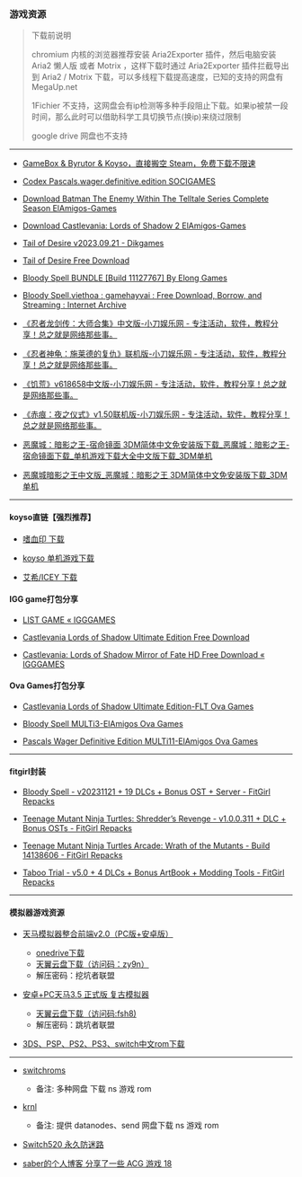 ### 游戏资源

> 下载前说明
>
> chromium 内核的浏览器推荐安装 Aria2Exporter 插件，然后电脑安装 Aria2 懒人版 或者 Motrix ，这样下载时通过 Aria2Exporter 插件拦截导出到 Aria2 / Motrix 下载，可以多线程下载提高速度，已知的支持的网盘有 MegaUp.net 
>
> 1Fichier 不支持，这网盘会有ip检测等多种手段阻止下载。如果ip被禁一段时间，那么此时可以借助科学工具切换节点(换ip)来绕过限制
>
> google drive 网盘也不支持

---

- [GameBox & Byrutor & Koyso，直接搬空 Steam，免费下载不限速](https://www.ittel.cn/archives/30896.html)

- [Codex Pascals.wager.definitive.edition SOCIGAMES](https://archive.org/details/codex-pascals.wager.definitive.edition-socigames.-com)

- [Download Batman The Enemy Within The Telltale Series Complete Season ElAmigos-Games](https://www.elamigos-games.net/games/batman-the-enemy-within-the-telltale-series-complete-season)

- [Download Castlevania: Lords of Shadow 2 ElAmigos-Games](https://www.elamigos-games.net/games/castlevania-lords-of-shadow-2-pc-esp)

- [Tail of Desire v2023.09.21 - Dikgames](https://dikgames.com/tail-of-desire/)

- [Tail of Desire Free Download](https://steamunlocked.net/c04a8-tail-of-desire-free-download/)

- [Bloody Spell BUNDLE [Build 11127767] By Elong Games](https://lewdgames.to/bloody-spell-bundle-elong-games/)

- [Bloody Spell.viethoa : gamehayvai : Free Download, Borrow, and Streaming : Internet Archive](https://archive.org/details/bloody-spell.viethoa)

- [《忍者龙剑传：大师合集》中文版-小刀娱乐网 - 专注活动，软件，教程分享！总之就是网络那些事。](https://www.xiaodao1.com/i-wz-15181.html)

- [《忍者神龟：施莱德的复仇》联机版-小刀娱乐网 - 专注活动，软件，教程分享！总之就是网络那些事。](https://www.xiaodao1.com/i-wz-19494.html)

- [《饥荒》v618658中文版-小刀娱乐网 - 专注活动，软件，教程分享！总之就是网络那些事。](https://www.xiaodao1.com/i-wz-11343.html)

- [《赤痕：夜之仪式》v1.50联机版-小刀娱乐网 - 专注活动，软件，教程分享！总之就是网络那些事。](https://www.xiaodao1.com/i-wz-26663.html)

- [恶魔城：暗影之王-宿命镜面 3DM简体中文免安装版下载_恶魔城：暗影之王-宿命镜面下载_单机游戏下载大全中文版下载_3DM单机](https://dl.3dmgame.com/pc/44896.html)

- [恶魔城暗影之王中文版_恶魔城：暗影之王 3DM简体中文免安装版下载_3DM单机](https://dl.3dmgame.com/pc/36754.html)

--- 

#### koyso直链【强烈推荐】
- [嗜血印 下载](https://koyso.com/game/41)

- [koyso 单机游戏下载](https://koyso.com/)

- [艾希/ICEY 下载](https://koyso.com/game/416)



#### IGG game打包分享

- [LIST GAME « IGGGAMES](https://igg-games.com/list-9163969989-game.html)

- [Castlevania Lords of Shadow Ultimate Edition Free Download](https://igg-games.com/castlevania-lords-of-shadow-ultimate-156496078-free-download.html)

- [Castlevania: Lords of Shadow Mirror of Fate HD Free Download « IGGGAMES](https://igg-games.com/castlevania-lords-of-shadow-mirror-of-fate-hd-630748042-free-download.html)


#### Ova Games打包分享
- [Castlevania Lords of Shadow Ultimate Edition-FLT Ova Games](https://www.ovagames.com/889744-castlevania-lords-of-shadow-ultimate-edition-flt.html)

- [Bloody Spell MULTi3-ElAmigos Ova Games](https://www.ovagames.com/853392-bloody-spell-multi3-elamigos.html)

- [Pascals Wager Definitive Edition MULTi11-ElAmigos Ova Games](https://www.ovagames.com/285323-pascals-wager-definitive-edition-multi11-elamigos.html)

---

#### fitgirl封装

- [Bloody Spell - v20231121 + 19 DLCs + Bonus OST + Server - FitGirl Repacks](https://fitgirl-repacks.site/bloody-spell/)

- [Teenage Mutant Ninja Turtles: Shredder’s Revenge - v1.0.0.311 + DLC + Bonus OSTs - FitGirl Repacks](https://fitgirl-repacks.site/teenage-mutant-ninja-turtles-shredders-revenge/)

- [Teenage Mutant Ninja Turtles Arcade: Wrath of the Mutants - Build 14138606 - FitGirl Repacks](https://fitgirl-repacks.site/teenage-mutant-ninja-turtles-arcade-wrath-of-the-mutants/)

- [Taboo Trial - v5.0 + 4 DLCs + Bonus ArtBook + Modding Tools - FitGirl Repacks](https://fitgirl-repacks.site/taboo-trial/)

---

#### 模拟器游戏资源

- [天马模拟器整合前端v2.0（PC版+安卓版）](https://haohe.fun/2021/03/%E5%A4%A9%E9%A9%AC%E6%A8%A1%E6%8B%9F%E5%99%A8%E6%95%B4%E5%90%88%E5%89%8D%E7%AB%AFv2-0%EF%BC%88pc%E7%89%88%E5%AE%89%E5%8D%93%E7%89%88%EF%BC%89/)
    - [onedrive下载](https://od.lk/fl/M18zODQ1Nzc4N18)
    - [天翼云盘下载（访问码：zy9n）](https://cloud.189.cn/t/IzYvaqamQBJv)
    - 解压密码：挖坑者联盟

- [安卓+PC天马3.5 正式版 复古模拟器](https://haohe.fun/2022/07/%e5%ae%89%e5%8d%93pc%e5%a4%a9%e9%a9%ac3-5-%e6%ad%a3%e5%bc%8f%e7%89%88-%e5%a4%8d%e5%8f%a4%e6%a8%a1%e6%8b%9f%e5%99%a8/)
    - [天翼云盘下载（访问码:fsh8) ​](https://cloud.189.cn/t/7BfIZzVFFBNn)
    - 解压密码：跳坑者联盟

- [3DS、PSP、PS2、PS3、switch中文rom下载](https://share.gistwillan.top)


---

- [switchroms](https://switchroms.org)
    - 备注: 多种网盘 下载 ns 游戏 rom

- [krnl](https://krnl.vip/nintendo-switch-roms)
    - 备注: 提供 datanodes、send 网盘下载 ns 游戏 rom

- [Switch520 永久防迷路](https://sway.cloud.microsoft/1zyVegf0n3cHdR8o)


- [saber的个人博客 分享了一些 ACG 游戏 18](https://saber.love)
